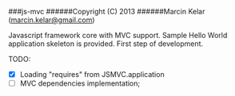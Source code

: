 ###js-mvc
######Copyright (C) 2013
######Marcin Kelar (marcin.kelar@gmail.com)

Javascript framework core with MVC support. 
Sample Hello World application skeleton is provided. 
First step of development.

TODO:
- [x] Loading "requires" from JSMVC.application
- [ ] MVC dependencies implementation;
